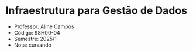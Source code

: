 # Infraestrutura para Gestão de Dados

-  Professor: Aline Campos
-  Código: 98H00-04
-  Semestre: 2025/1
-  Nota: cursando
